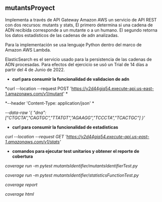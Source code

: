 ## **mutantsProyect**
Implementa a través de API Gateway Amazon AWS un servicio de API REST con dos recursos: mutants y stats, El primero determina si una cadena de ADN recibida corresponde a un mutante o a un humano. El segundo retorna los datos estadísticos de las cadenas de adn analizadas.

Para la implementación se usa lenguaje Python dentro del marco de Amazon AWS Lambda.

ElasticSearch es el servicio usado para la persistencia de las cadenas de ADN procesadas. Para efectos del ejercicio se usó un Trial de 14 días a partir del 4 de Junio de 2022.

- **curl para consumir la funcionalidad de validacion de adn**

*curl --location --request POST 'https://y2d44giq54.execute-api.us-east-1.amazonaws.com/v1/mutant' \*

*--header 'Content-Type: application/json' \*

*--data-raw '{ "dna":["CTGCTA","CAGTGC","TTATGT","AGAAGG","TCCCTA","TCACTGC"] }'*

- **curl para consumir la funcionalidad de estadisticas**

*curl --location --request GET 'https://y2d44giq54.execute-api.us-east-1.amazonaws.com/v1/stats'*

- **comandos para ejecutar test unitarios y obtener el reporte de cobertura**

*coverage run -m pytest mutantsIdentifier/mutantsIdentifierTest.py*

*coverage run -m pytest mutantsIdentifier/statisticsFunctionTest.py*

*coverage report*

*coverage html*